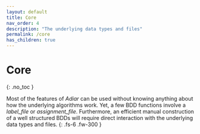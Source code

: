 ```yaml
---
layout: default
title: Core
nav_order: 4
description: "The underlying data types and files"
permalink: /core
has_children: true
---
```


# Core
{: .no_toc }

Most of the features of _Adiar_ can be used without knowing anything about how
the underlying algorithms work. Yet, a few BDD functions involve a *label_file*
or *assignment_file*. Furthermore, an efficient manual construction of a well
structured BDDs will require direct interaction with the underlying data types
and files.
{: .fs-6 .fw-300 }
